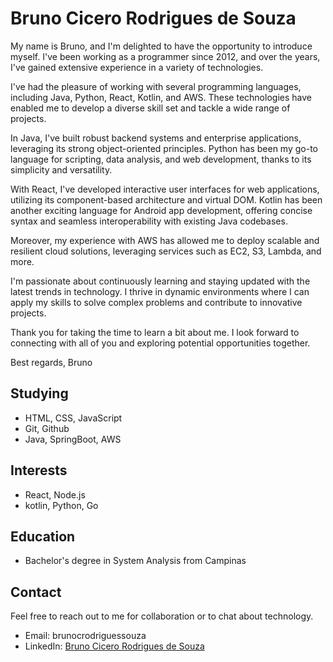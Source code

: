 # Bruno Cicero Rodrigues de Souza

My name is Bruno, and I'm delighted to have the opportunity to introduce myself. I've been working as a programmer since 2012, and over the years, I've gained extensive experience in a variety of technologies.

I've had the pleasure of working with several programming languages, including Java, Python, React, Kotlin, and AWS. These technologies have enabled me to develop a diverse skill set and tackle a wide range of projects.

In Java, I've built robust backend systems and enterprise applications, leveraging its strong object-oriented principles. Python has been my go-to language for scripting, data analysis, and web development, thanks to its simplicity and versatility.

With React, I've developed interactive user interfaces for web applications, utilizing its component-based architecture and virtual DOM. Kotlin has been another exciting language for Android app development, offering concise syntax and seamless interoperability with existing Java codebases.

Moreover, my experience with AWS has allowed me to deploy scalable and resilient cloud solutions, leveraging services such as EC2, S3, Lambda, and more.

I'm passionate about continuously learning and staying updated with the latest trends in technology. I thrive in dynamic environments where I can apply my skills to solve complex problems and contribute to innovative projects.

Thank you for taking the time to learn a bit about me. I look forward to connecting with all of you and exploring potential opportunities together.

Best regards,
Bruno

## Studying

- HTML, CSS, JavaScript
- Git, Github
- Java, SpringBoot, AWS

## Interests

- React,  Node.js
- kotlin, Python, Go

## Education

- Bachelor's degree in System Analysis from Campinas

## Contact

Feel free to reach out to me for collaboration or to chat about technology.

- Email: brunocrodriguessouza
- LinkedIn: [Bruno Cicero Rodrigues de Souza](https://www.linkedin.com/in/brunocrodriguessouza/)
 
